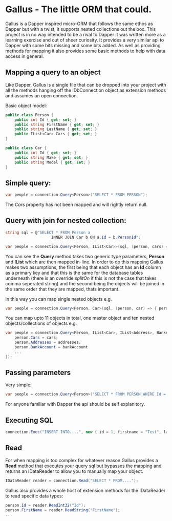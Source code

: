Gallus - The little ORM that could.
===================================

Gallus is a Dapper inspired micro-ORM that follows the same ethos as Dapper but with a twist, it supports nested collections out the box. This project is in no way intended to be a rival to Dapper it was written more as a learning exercise and out of sheer curiosity. It provides a very similar api to Dapper with some bits missing and some bits added. As well as providing methods for mapping it also provides some basic methods to help with data access in general.

Mapping a query to an object
----------------------------

Like Dapper, Gallus is a single file that can be dropped into your project with all the methods hanging off the IDbConnection object as extension methods and assumes an open connection.

Basic object model:

```csharp
public class Person {
	public int Id { get; set; }
	public string FirstName { get; set; }
	public string LastName { get; set; }
	public IList<Car> Cars { get; set; }
}

public class Car {
	public int Id { get; set; }
	public string Make { get; set; }
	public string Model { get; set; }
}
```

Simple query:
-------------

```csharp
var people = connection.Query<Person>("SELECT * FROM PERSON"); 
```

The *Cars* property has not been mapped and will rightly return null.

Query with join for nested collection:
--------------------------------------

```csharp
string sql = @"SELECT * FROM Person a
					INNER JOIN Car b ON a.Id = b.PersonId";

var people = connection.Query<Person, IList<Car>>(sql, (person, cars) => { person.Cars = cars; });
```

You can see the **Query** method takes two generic type parameters, **Person** and **IList<Car>** which are then mapped in-line. In order to do this mapping Gallus makes two assumptions, the first being that each object has an **Id** column as a primary key and that this is the same for the database tables underneath (there is an override *splitOn* if this is not the case that takes comma seperated string) and the second being the objects will be joined in the same order that they are mapped, thats important.

In this way you can map single nested objects e.g. 

```csharp
var people = connection.Query<Person, Car>(sql, (person, car) => { person.Car = car; });
``` 

You can map upto 11 objects in total, one master object and ten nested objects/collections of objects e.g.

```csharp
var people = connection.Query<Person, IList<Car>, IList<Address>, BankAccount...>(sql, (person, cars, addresses, bankAccount...) => { 
	person.Cars = cars; 
	person.Addresses = addresses;
	person.BankAccount = bankAccount
	...
});
```

Passing parameters
------------------

Very simple:

```csharp
var people = connection.Query<Person>("SELECT * FROM PERSON WHERE Id = @id", new { id = 4 }); 
```

For anyone familiar with Dapper the api should be self explanitory.

Executing SQL 
-------------

```csharp
connection.Exec("INSERT INTO....", new { id = 1, firstname = "Test", lastname = "user" });
```

Read
----

For when mapping is too complex for whatever reason Gallus provides a **Read** method that executes your query sql but bypasses the mapping and returns an IDataReader to allow you to manually map your object.

```csharp
IDataReader reader = connection.Read("SELECT * FROM....");
```

Gallus also provides a whole host of extension methods for the IDataReader to read specific data types:

```csharp
person.Id = reader.ReadInt32("Id");
person.FirstName = reader.ReadString("FirstName");
...
```				

